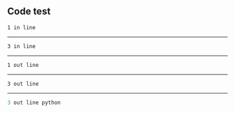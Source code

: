 ## Code test

`1 in line`

---

```3 in line```

---

`
1 out line
`

---

```
3 out line
```

---

```python
3 out line python
```
